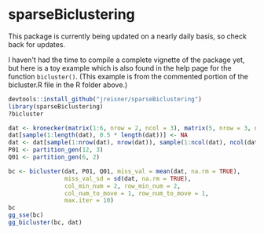 # sparseBiclustering
This package is currently being updated on a nearly daily basis, so check back for updates.


I haven't had the time to compile a complete vignette of the package yet, but here is a toy example which is also found in the help page for the function `bicluster()`. (This example is from the commented portion of the bicluster.R file in the R folder above.)

```r
devtools::install_github("jreisner/sparseBiclustering")
library(sparseBiclustering)
?bicluster

dat <- kronecker(matrix(1:6, nrow = 2, ncol = 3), matrix(5, nrow = 3, ncol = 4))
dat[sample(1:length(dat), 0.5 * length(dat))] <- NA
dat <- dat[sample(1:nrow(dat), nrow(dat)), sample(1:ncol(dat), ncol(dat))]
P01 <- partition_gen(12, 3)
Q01 <- partition_gen(6, 2)

bc <- bicluster(dat, P01, Q01, miss_val = mean(dat, na.rm = TRUE),
                miss_val_sd = sd(dat, na.rm = TRUE),
                col_min_num = 2, row_min_num = 2,
                col_num_to_move = 1, row_num_to_move = 1,
                max.iter = 10)
bc
gg_sse(bc)
gg_bicluster(bc, dat)
```
